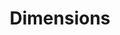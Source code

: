 ---
bigquery: https://console.cloud.google.com/bigquery?p=covid-19-dimensions-ai&page=table&d=data&t=publications
contributors: Digital Science, https://www.digital-science.com/
cost: Free for personal, non-commercial use.
description: Dimensions contains more than 100 million publications, ranging from
  articles published in scholarly journals, books and book chapters, to preprints
  and conference proceedings. All publications are contextualized with linked data
  sets, funding, publications, patents, clinical trials, and policy documents. You
  can also view associated categories, funders, institutions, and researcher profiles.
documentation: https://docs.dimensions.ai/bigquery/index.html
last_edit: 04/12/2022, 09:44:17
location: https://www.dimensions.ai/products/free/
maintained_by: Digital Science, https://www.digital-science.com/
schema_fields:
- funding_nzd
- wikipedia_url
- research_org_cities
- granted_date
- funding_aud
- original_assignee_countries
- family_id
- category_hra
- id
- category_rcdc
- funder_org_state_codes
- funding_chf
- priority_year
- associated_grant_ids
- name
- title
- investigators
- funding_gbp
- conditions
- acronym
- concepts
- created_date
- citation_string
- legal_events
- date_inserted
- conference
- acronyms
- funding_jpy
- brief_title
- linkout
- pmcid
- patent_ids
- proceedings_title
- funder_countries
- date_online
- research_org_city_names
- current_assignee_countries
- granted_year
- research_org_country_names
- journal_lists
- altmetrics
- parent_id
- type
- cpc
- acknowledgements
- category_for
- category_icrp_cso
- funding_usd
- category_bra
- category_hrcs_hc
- aliases
- labels
- original_title
- eisbn
- established
- subtitles
- funder_org_countries
- authors
- repository_name
- kind
- categories
- mesh_terms
- funder_org_acronyms
- citations
- associated_publication_pmid
- filing_date
- original_abstract
- funding_cny
- legal_status
- clinical_trial_ids
- end_year
- date_normal
- jurisdiction
- address
- research_orgs
- inventor_names
- mesh_headings
- family_count
- reference_ids
- research_org_countries
- abstract
- funder_org
- year
- gender
- research_org_state_codes
- funding_amount
- date_print
- assignee_countries
- category_icrp_ct
- source_id
- associated_publication_id
- funder_orgs
- category_sdg
- types
- isbn
- application_number
- license
- book_title
- active_years
- funding_eur
- publication_date
- external_ids
- pages
- category_uoa
- repository_id
- journal
- resulting_publication_ids
- filing_year
- publication_year
- arxiv_id
- supporting_grant_ids
- issue
- metrics
- researcher_ids
- description
- status
- volume
- citations_count
- funding_cad
- funding_details
- date_imported_gbq
- research_org_state_names
- original_assignee
- registry
- assignee_orgs
- book_series_title
- email_address
- repository_url
- start_year
- date_modified
- doi
- organisation_details
- publisher
- links
- foa_number
- open_access_categories
- associated_publication_doi
- date
- funding_currency
- grant_number
- start_date
- open_access_categories_v2
- resulting_publication_doi
- phase
- end_date
- pmid
- original_assignee_orgs
- associated_publication_arxiv_id
- cited_by_ids
- current_assignee
- expiration_year
- language
- publication_ids
- interventions
- category_hrcs_rac
- relationships
- filing_status
- priority_date
- funder_org_cities
- embargo_date
- ipcr
- family_members_ids
- editors
- expiration_date
- current_assignee_orgs
shortname: dimensions
tags:
- scholarly literature
- patents
- funding
- clinical trials
- academic profiles
terms_of_use: 'Use of both the Dimensions COVID-19 dataset and full Dimensions dataset
  are subject to the Dimensions Terms of use: https://www.dimensions.ai/policies-terms-legal '
title: Dimensions
uuid: dcff88bd-fe6b-4fdb-8159-809bf9d7bc1c
---